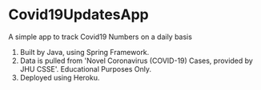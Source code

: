 # Covid19UpdatesApp
A simple app to track Covid19 Numbers on a daily basis
  1. Built by Java, using Spring Framework.
  2. Data is pulled from 'Novel Coronavirus (COVID-19) Cases, provided by JHU CSSE'. Educational Purposes Only.
  3. Deployed using Heroku.
  
